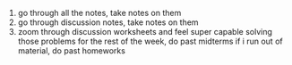 1. go through all the notes, take notes on them
2. go through discussion notes, take notes on them 
3. zoom through discussion worksheets and feel super capable solving those problems 
for the rest of the week, do past midterms
if i run out of material, do past homeworks 


